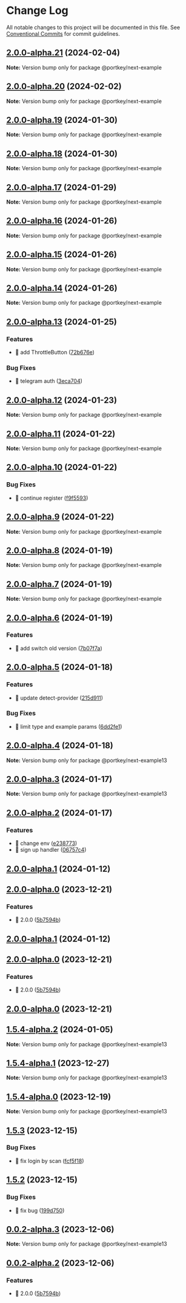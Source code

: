 # Change Log

All notable changes to this project will be documented in this file.
See [Conventional Commits](https://conventionalcommits.org) for commit guidelines.

## [2.0.0-alpha.21](https://github.com/Portkey-Wallet/portkey-web/compare/v2.0.0-alpha.20...v2.0.0-alpha.21) (2024-02-04)

**Note:** Version bump only for package @portkey/next-example

## [2.0.0-alpha.20](https://github.com/Portkey-Wallet/portkey-web/compare/v2.0.0-alpha.19...v2.0.0-alpha.20) (2024-02-02)

**Note:** Version bump only for package @portkey/next-example

## [2.0.0-alpha.19](https://github.com/Portkey-Wallet/portkey-web/compare/v2.0.0-alpha.18...v2.0.0-alpha.19) (2024-01-30)

**Note:** Version bump only for package @portkey/next-example

## [2.0.0-alpha.18](https://github.com/Portkey-Wallet/portkey-web/compare/v2.0.0-alpha.17...v2.0.0-alpha.18) (2024-01-30)

**Note:** Version bump only for package @portkey/next-example

## [2.0.0-alpha.17](https://github.com/Portkey-Wallet/portkey-web/compare/v2.0.0-alpha.16...v2.0.0-alpha.17) (2024-01-29)

**Note:** Version bump only for package @portkey/next-example

## [2.0.0-alpha.16](https://github.com/Portkey-Wallet/portkey-web/compare/v2.0.0-alpha.15...v2.0.0-alpha.16) (2024-01-26)

**Note:** Version bump only for package @portkey/next-example

## [2.0.0-alpha.15](https://github.com/Portkey-Wallet/portkey-web/compare/v2.0.0-alpha.14...v2.0.0-alpha.15) (2024-01-26)

**Note:** Version bump only for package @portkey/next-example

## [2.0.0-alpha.14](https://github.com/Portkey-Wallet/portkey-web/compare/v2.0.0-alpha.13...v2.0.0-alpha.14) (2024-01-26)

**Note:** Version bump only for package @portkey/next-example

## [2.0.0-alpha.13](https://github.com/Portkey-Wallet/portkey-web/compare/v2.0.0-alpha.12...v2.0.0-alpha.13) (2024-01-25)

### Features

- 🎸 add ThrottleButton ([72b676e](https://github.com/Portkey-Wallet/portkey-web/commit/72b676e1280ba64c67276e199b07c9e29980847d))

### Bug Fixes

- 🐛 telegram auth ([3eca704](https://github.com/Portkey-Wallet/portkey-web/commit/3eca704e2e99216be20a358dfbfec2afd1927faf))

## [2.0.0-alpha.12](https://github.com/Portkey-Wallet/portkey-web/compare/v2.0.0-alpha.11...v2.0.0-alpha.12) (2024-01-23)

**Note:** Version bump only for package @portkey/next-example

## [2.0.0-alpha.11](https://github.com/Portkey-Wallet/portkey-web/compare/v2.0.0-alpha.10...v2.0.0-alpha.11) (2024-01-22)

**Note:** Version bump only for package @portkey/next-example

## [2.0.0-alpha.10](https://github.com/Portkey-Wallet/portkey-web/compare/v2.0.0-alpha.9...v2.0.0-alpha.10) (2024-01-22)

### Bug Fixes

- 🐛 continue register ([f9f5593](https://github.com/Portkey-Wallet/portkey-web/commit/f9f5593ace6ea8931335c6a71115fd5277cf0093))

## [2.0.0-alpha.9](https://github.com/Portkey-Wallet/portkey-web/compare/v2.0.0-alpha.8...v2.0.0-alpha.9) (2024-01-22)

**Note:** Version bump only for package @portkey/next-example

## [2.0.0-alpha.8](https://github.com/Portkey-Wallet/portkey-web/compare/v2.0.0-alpha.7...v2.0.0-alpha.8) (2024-01-19)

**Note:** Version bump only for package @portkey/next-example

## [2.0.0-alpha.7](https://github.com/Portkey-Wallet/portkey-web/compare/v2.0.0-alpha.6...v2.0.0-alpha.7) (2024-01-19)

**Note:** Version bump only for package @portkey/next-example

## [2.0.0-alpha.6](https://github.com/Portkey-Wallet/portkey-web/compare/v2.0.0-alpha.5...v2.0.0-alpha.6) (2024-01-19)

### Features

- 🎸 add switch old version ([7b07f7a](https://github.com/Portkey-Wallet/portkey-web/commit/7b07f7aafaf56d0890e4a3a320b6b15df68bebea))

## [2.0.0-alpha.5](https://github.com/Portkey-Wallet/portkey-web/compare/v2.0.0-alpha.4...v2.0.0-alpha.5) (2024-01-18)

### Features

- 🎸 update detect-provider ([215d911](https://github.com/Portkey-Wallet/portkey-web/commit/215d911bda6f0071f315ac5d8594c6b7d3f9044c))

### Bug Fixes

- 🐛 limit type and example params ([6dd2fe1](https://github.com/Portkey-Wallet/portkey-web/commit/6dd2fe12987b608e7743c612b7148b17ae6e456f))

## [2.0.0-alpha.4](https://github.com/Portkey-Wallet/portkey-web/compare/v2.0.0-alpha.3...v2.0.0-alpha.4) (2024-01-18)

**Note:** Version bump only for package @portkey/next-example13

## [2.0.0-alpha.3](https://github.com/Portkey-Wallet/portkey-web/compare/v2.0.0-alpha.2...v2.0.0-alpha.3) (2024-01-17)

**Note:** Version bump only for package @portkey/next-example13

## [2.0.0-alpha.2](https://github.com/Portkey-Wallet/portkey-web/compare/v1.5.5-alpha.2...v2.0.0-alpha.2) (2024-01-17)

### Features

- 🎸 change env ([e238773](https://github.com/Portkey-Wallet/portkey-web/commit/e238773e47a22678cc365930fc599d5f8834fa15))
- 🎸 sign up handler ([06757c4](https://github.com/Portkey-Wallet/portkey-web/commit/06757c4fb92dbbb7ffd07acc4c59aa59d5283d75))

## [2.0.0-alpha.1](https://github.com/Portkey-Wallet/portkey-web/compare/v1.5.5-alpha.0...v2.0.0-alpha.1) (2024-01-12)

## [2.0.0-alpha.0](https://github.com/Portkey-Wallet/portkey-web/compare/v1.5.4-alpha.0...v2.0.0-alpha.0) (2023-12-21)

### Features

- 🎸 2.0.0 ([5b7594b](https://github.com/Portkey-Wallet/portkey-web/commit/5b7594ba44625f8df3a4b99ffca44e8535b3f2c5))

## [2.0.0-alpha.1](https://github.com/Portkey-Wallet/portkey-web/compare/v1.5.4-alpha.2...v2.0.0-alpha.1) (2024-01-12)

## [2.0.0-alpha.0](https://github.com/Portkey-Wallet/portkey-web/compare/v1.5.4-alpha.0...v2.0.0-alpha.0) (2023-12-21)

### Features

- 🎸 2.0.0 ([5b7594b](https://github.com/Portkey-Wallet/portkey-web/commit/5b7594ba44625f8df3a4b99ffca44e8535b3f2c5))

## [2.0.0-alpha.0](https://github.com/Portkey-Wallet/portkey-web/compare/v1.5.4-alpha.0...v2.0.0-alpha.0) (2023-12-21)

## [1.5.4-alpha.2](https://github.com/Portkey-Wallet/portkey-web/compare/v1.5.4-alpha.1...v1.5.4-alpha.2) (2024-01-05)

**Note:** Version bump only for package @portkey/next-example13

## [1.5.4-alpha.1](https://github.com/Portkey-Wallet/portkey-web/compare/v1.5.4-alpha.0...v1.5.4-alpha.1) (2023-12-27)

**Note:** Version bump only for package @portkey/next-example13

## [1.5.4-alpha.0](https://github.com/Portkey-Wallet/portkey-web/compare/v1.5.3...v1.5.4-alpha.0) (2023-12-19)

**Note:** Version bump only for package @portkey/next-example13

## [1.5.3](https://github.com/Portkey-Wallet/portkey-web/compare/v1.5.2...v1.5.3) (2023-12-15)

### Bug Fixes

- 🐛 fix login by scan ([fcf5f18](https://github.com/Portkey-Wallet/portkey-web/commit/fcf5f18ba4bc7995b2f2412141b895f4973615f3))

## [1.5.2](https://github.com/Portkey-Wallet/portkey-web/compare/v0.0.2-alpha.3...v1.5.2) (2023-12-15)

### Bug Fixes

- 🐛 fix bug ([199d750](https://github.com/Portkey-Wallet/portkey-web/commit/199d75004dafd85628260bbf066883661d215a07))

## [0.0.2-alpha.3](https://github.com/Portkey-Wallet/portkey-web/compare/v0.0.2-alpha.2...v0.0.2-alpha.3) (2023-12-06)

**Note:** Version bump only for package @portkey/next-example13

## [0.0.2-alpha.2](https://github.com/Portkey-Wallet/portkey-web/compare/v1.5.1...v0.0.2-alpha.2) (2023-12-06)

### Features

- 🎸 2.0.0 ([5b7594b](https://github.com/Portkey-Wallet/portkey-web/commit/5b7594ba44625f8df3a4b99ffca44e8535b3f2c5))
